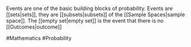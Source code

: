 Events are one of the basic building blocks of probability. Events are [[sets|sets]], they are [[subsets|subsets]] of the [[Sample Spaces|sample space]]. The [[empty set|empty set]] is the event that there is no [[Outcomes|outcome]]

#Mathematics #Probability 